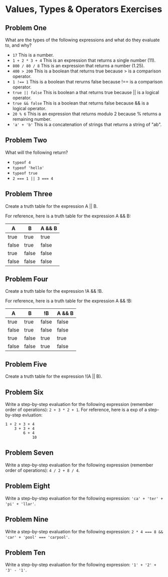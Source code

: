 # Values, Types & Operators Exercises

## Problem One

What are the types of the following expressions and what do they evaluate to, and why?

* `17`
This is a number.
* `1 + 2 * 3 + 4`
This is an expression that returns a single number (11).
* `800 / 80 / 8`
This is an expression that returns a number (1.25).
* `400 > 200`
This is a boolean that returns true because > is a comparison operator.
* `1 !== 1`
This is a boolean that rerurns false because !== is a comparison operator.
* `true || false`
This is boolean a that returns true because || is a logical operator.
* `true && false`
This is a boolean that returns false because && is a logical operator.
* `20 % 6`
This is an expression that returns modulo 2 because % returns a remaining number.
* `'a' + 'b'`
This is a concatenation of strings that returns a string of "ab".

## Problem Two

What will the following return?

* `typeof 4`
*  `typeof 'hello'`
*  `typeof true`
* `2 === 1 || 3 === 4`

## Problem Three

Create a truth table for the expression A || B.

For reference, here is a truth table for the expression A && B:

|   A   |   B   | A && B | 
|-------|-------|--------|
| true  | true  | true  |
| false | true  | false |
| true  | false | false |
| false | false | false | 

## Problem Four

Create a truth table for the expression !A && !B.

For reference, here is a truth table for the expression A && !B:

|   A   |   B   |   !B   | A && B | 
|-------|-------|--------|--------|
| true  | true  | false  | false  |
| false | true  | false  | false  |
| true  | false | true   | true   |
| false | false |  true  | false  | 

## Problem Five

Create a truth table for the expression !(A || B).

## Problem Six

Write a step-by-step evaluation for the following expression (remember order of operations): `2 + 3 * 2 + 1`.
  For reference, here is a exp of a step-by-step evluation: 
  ```jsa
  1 + 2 + 3 + 4  
      3 + 3 + 4
          6 + 4
              10
  ```
  
 ## Problem Seven
 
 Write a step-by-step evaluation for the following expression (remember order of operations): `4 / 2 + 8 / 4`.

 ## Problem Eight
 
 Write a step-by-step evaluation for the following expression: `'ca' + 'ter' + 'pi' + 'llar'`.

 
 ## Problem Nine
 
 Write a step-by-step evaluation for the following expression: `2 * 4 === 8 && 'car' + 'pool' === 'carpool'`.
 
 ## Problem Ten
 
  Write a step-by-step evaluation for the following expression: `'1' + '2' + '3' - '1'`.


